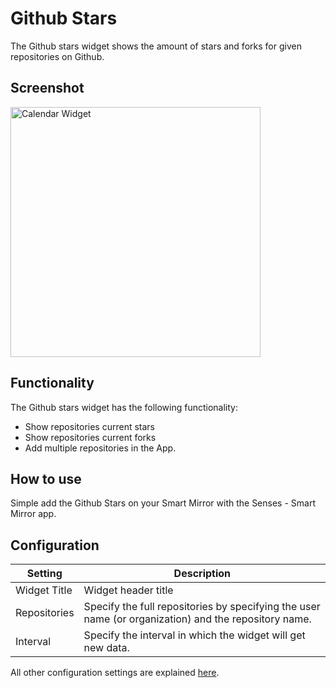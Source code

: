 # Github Stars

The Github stars widget shows the amount of stars and forks for given repositories on Github.

## Screenshot

<div class="image-wrapper">
  <img class="widget-image" src="/images/widgets/github-stars.png" alt="Calendar Widget" width="400"/>
</div>

## Functionality

The Github stars widget has the following functionality: 

- Show repositories current stars
- Show repositories current forks
- Add multiple repositories in the App.

## How to use

Simple add the Github Stars on your Smart Mirror with the Senses - Smart Mirror app.

## Configuration

| Setting | Description |
| ----------- | ----------- |
| Widget Title | Widget header title |
| Repositories | Specify the full repositories by specifying the user name (or organization) and the repository name. |
| Interval | Specify the interval in which the widget will get new data. |

All other configuration settings are explained [here](/widgets/introduction.html#default-widget-configuration-options).
